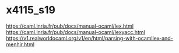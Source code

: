 # x4115_s19

https://caml.inria.fr/pub/docs/manual-ocaml/lex.html
https://caml.inria.fr/pub/docs/manual-ocaml/lexyacc.html
https://v1.realworldocaml.org/v1/en/html/parsing-with-ocamllex-and-menhir.html

